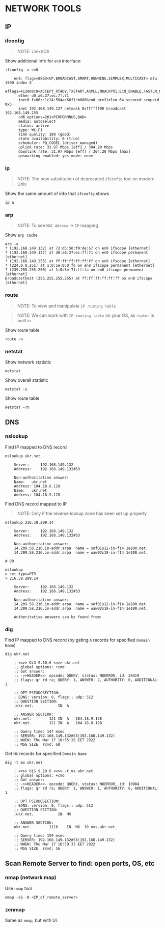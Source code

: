 # NETWORK TOOLS


## IP

### ifconfig

> NOTE: Unix/iOS

Show additional info for `en0` interface:
```
ifconfig -v en0

    en0: flags=8863<UP,BROADCAST,SMART,RUNNING,SIMPLEX,MULTICAST> mtu 1500 index 5
      eflags=412008c0<ACCEPT_RTADV,TXSTART,ARPLL,NOACKPRI,ECN_ENABLE,FASTLN_ON>
      ether d0:a6:37:ec:7f:71 
      inet6 fe80::1c24:564a:66f1:b008%en0 prefixlen 64 secured scopeid 0x5 
      inet 192.168.149.137 netmask 0xffffff00 broadcast 192.168.149.255
      nd6 options=201<PERFORMNUD,DAD>
      media: autoselect
      status: active
      type: Wi-Fi
      link quality: 100 (good)
      state availability: 0 (true)
      scheduler: FQ_CODEL (driver managed)
      uplink rate: 31.97 Mbps [eff] / 304.20 Mbps
      downlink rate: 31.97 Mbps [eff] / 304.20 Mbps [max]
      qosmarking enabled: yes mode: none
```

### ip

> NOTE: The new substitution of deprecated `ifconfig` tool on modern Unix

Show the same amount of info that `ifconfig` shows
```
ip a
```

### arp

> NOTE: To see `MAC Adress` -> `IP` mapping

Show `arp cache`
```
arp -a
? (192.168.149.132) at 72:d5:50:f9:de:67 on en0 ifscope [ethernet]
? (192.168.149.137) at d0:a6:37:ec:7f:71 on en0 ifscope permanent [ethernet]
? (192.168.149.255) at ff:ff:ff:ff:ff:ff on en0 ifscope [ethernet]
? (224.0.0.251) at 1:0:5e:0:0:fb on en0 ifscope permanent [ethernet]
? (239.255.255.250) at 1:0:5e:7f:ff:fa on en0 ifscope permanent [ethernet]
broadcasthost (255.255.255.255) at ff:ff:ff:ff:ff:ff on en0 ifscope [ethernet]
```

### route

> NOTE: To view and manipulate `IP routing table`

> NOTE: We can work with `IP routing table` on your OS, as `router` is built in

Show route table
```
route -n
```

### netstat

Show network statistic
```
netstat
```

Show overall statistic
```
netstat -s
```
Show route table
```
netstat -rn
```


## DNS

### nslookup

Find IP mapped to DNS record
```
nslookup ukr.net

    Server:		192.168.149.132
    Address:	192.168.149.132#53

    Non-authoritative answer:
    Name:	ukr.net
    Address: 104.18.8.128
    Name:	ukr.net
    Address: 104.18.9.128
```

Find DNS record mapped to IP 
> NOTE: Only if the reverse lookup zone has been set up properly
```
nslookup 216.58.209.14

    Server:		192.168.149.132
    Address:	192.168.149.132#53

    Non-authoritative answer:
    14.209.58.216.in-addr.arpa	name = sof01s12-in-f14.1e100.net.
    14.209.58.216.in-addr.arpa	name = waw02s18-in-f14.1e100.net.

# OR
    
nslookup
> set type=PTR
> 216.58.209.14

    Server:		192.168.149.132
    Address:	192.168.149.132#53

    Non-authoritative answer:
    14.209.58.216.in-addr.arpa	name = sof01s12-in-f14.1e100.net.
    14.209.58.216.in-addr.arpa	name = waw02s18-in-f14.1e100.net.

    Authoritative answers can be found from:
```


### dig

Find IP mapped to DNS record (by geting `A` records for specified `Domain Name`)
```
dig ukr.net

    ; <<>> DiG 9.10.6 <<>> ukr.net
    ;; global options: +cmd
    ;; Got answer:
    ;; ->>HEADER<<- opcode: QUERY, status: NOERROR, id: 28419
    ;; flags: qr rd ra; QUERY: 1, ANSWER: 2, AUTHORITY: 0, ADDITIONAL: 1

    ;; OPT PSEUDOSECTION:
    ; EDNS: version: 0, flags:; udp: 512
    ;; QUESTION SECTION:
    ;ukr.net.			IN	A

    ;; ANSWER SECTION:
    ukr.net.		121	IN	A	104.18.9.128
    ukr.net.		121	IN	A	104.18.8.128

    ;; Query time: 147 msec
    ;; SERVER: 192.168.149.132#53(192.168.149.132)
    ;; WHEN: Thu Mar 17 16:55:26 EET 2022
    ;; MSG SIZE  rcvd: 68
```

Get `MX` records for specified `Domain Name`
```
dig -t mx ukr.net

    ; <<>> DiG 9.10.6 <<>> -t mx ukr.net
    ;; global options: +cmd
    ;; Got answer:
    ;; ->>HEADER<<- opcode: QUERY, status: NOERROR, id: 10984
    ;; flags: qr rd ra; QUERY: 1, ANSWER: 1, AUTHORITY: 0, ADDITIONAL: 1

    ;; OPT PSEUDOSECTION:
    ; EDNS: version: 0, flags:; udp: 512
    ;; QUESTION SECTION:
    ;ukr.net.			IN	MX

    ;; ANSWER SECTION:
    ukr.net.		1116	IN	MX	10 mxs.ukr.net.

    ;; Query time: 159 msec
    ;; SERVER: 192.168.149.132#53(192.168.149.132)
    ;; WHEN: Thu Mar 17 16:59:33 EET 2022
    ;; MSG SIZE  rcvd: 56
```


## Scan Remote Server to find: open ports, OS, etc

### nmap (network map)

Use `nmap` tool
```
nmap -sS -O <IP_of_remote_server>
```

### zenmap
Same as `nmap`, but with UI.











